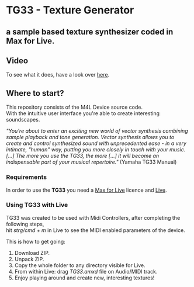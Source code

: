 # TG33 - Texture Generator 
## a sample based texture synthesizer coded in Max for Live. <br />

## Video
To see what it does, have a look over [here](https://youtu.be/azWQjQDmVE0?t=30).

## Where to start?
This repository consists of the M4L Device source code. <br />
With the intuitive user interface you're able to create interesting soundscapes. <br />

*"You're about to enter an exciting new world of vector synthesis combining sample playback and tone generation. Vector synthesis allows you to create and control synthesized sound with unprecedented ease - in a very intimate, "human" way, putting you more closely in touch with your music. [...] The more you use the TG33, the more [...] it will become an indispensable part of your musical repertoire."* (Yamaha TG33 Manual)  <br />

### Requirements
In order to use the **TG33** you need a [Max for Live](https://www.ableton.com/de/live/max-for-live/) licence and [Live](https://www.ableton.com/de/live/).

### Using TG33 with Live
TG33 was created to be used with Midi Controllers, after completing the following steps,<br /> 
hit *strg/cmd + m* in Live to see the MIDI enabled parameters of the device.

This is how to get going:

1. Download ZIP.
2. Unpack ZIP.
3. Copy the whole folder to any directory visible for Live.
4. From within Live: drag *TG33.amxd* file on Audio/MIDI track.
5. Enjoy playing around and create new, interesting textures!
